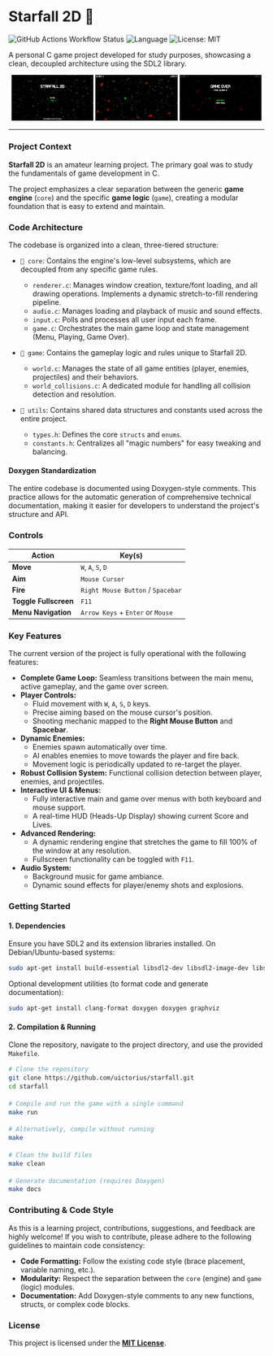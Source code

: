 # Starfall 2D 🚀

![GitHub Actions Workflow Status](https://img.shields.io/github/actions/workflow/status/uictorius/starfall/build.yml?branch=main&logo=github)
![Language](https://img.shields.io/badge/Language-C-blue.svg)
![License: MIT](https://img.shields.io/badge/License-MIT-yellow.svg)

A personal C game project developed for study purposes, showcasing a clean, decoupled architecture using the SDL2 library.

  <p align="center">
    <img src="https://raw.githubusercontent.com/uictorius/starfall/dd1dd1e1d66800fcfa4d7c97f5fd92c5d35a94be/screenshots/main-menu.png" alt="Main Menu" width="32%">
    <img src="https://raw.githubusercontent.com/uictorius/starfall/dd1dd1e1d66800fcfa4d7c97f5fd92c5d35a94be/screenshots/starfall.png" alt="Gameplay" width="32%">
    <img src="https://raw.githubusercontent.com/uictorius/starfall/dd1dd1e1d66800fcfa4d7c97f5fd92c5d35a94be/screenshots/game-over.png" alt="Game Over Screen" width="32%">
  </p>

---

### Project Context

**Starfall 2D** is an amateur learning project. The primary goal was to study the fundamentals of game development in C.

The project emphasizes a clear separation between the generic **game engine** (`core`) and the specific **game logic** (`game`), creating a modular foundation that is easy to extend and maintain.

### Code Architecture

The codebase is organized into a clean, three-tiered structure:

- `📁 core`: Contains the engine's low-level subsystems, which are decoupled from any specific game rules.

  - `renderer.c`: Manages window creation, texture/font loading, and all drawing operations. Implements a dynamic stretch-to-fill rendering pipeline.
  - `audio.c`: Manages loading and playback of music and sound effects.
  - `input.c`: Polls and processes all user input each frame.
  - `game.c`: Orchestrates the main game loop and state management (Menu, Playing, Game Over).

- `📁 game`: Contains the gameplay logic and rules unique to Starfall 2D.

  - `world.c`: Manages the state of all game entities (player, enemies, projectiles) and their behaviors.
  - `world_collisions.c`: A dedicated module for handling all collision detection and resolution.

- `📁 utils`: Contains shared data structures and constants used across the entire project.
  - `types.h`: Defines the core `structs` and `enums`.
  - `constants.h`: Centralizes all "magic numbers" for easy tweaking and balancing.

#### Doxygen Standardization

The entire codebase is documented using Doxygen-style comments. This practice allows for the automatic generation of comprehensive technical documentation, making it easier for developers to understand the project's structure and API.

### Controls

| Action                | Key(s)                            |
| --------------------- | --------------------------------- |
| **Move**              | `W`, `A`, `S`, `D`                |
| **Aim**               | `Mouse Cursor`                    |
| **Fire**              | `Right Mouse Button` / `Spacebar` |
| **Toggle Fullscreen** | `F11`                             |
| **Menu Navigation**   | `Arrow Keys` + `Enter` or `Mouse` |

### Key Features

The current version of the project is fully operational with the following features:

- **Complete Game Loop:** Seamless transitions between the main menu, active gameplay, and the game over screen.
- **Player Controls:**
  - Fluid movement with `W`, `A`, `S`, `D` keys.
  - Precise aiming based on the mouse cursor's position.
  - Shooting mechanic mapped to the **Right Mouse Button** and **Spacebar**.
- **Dynamic Enemies:**
  - Enemies spawn automatically over time.
  - AI enables enemies to move towards the player and fire back.
  - Movement logic is periodically updated to re-target the player.
- **Robust Collision System:** Functional collision detection between player, enemies, and projectiles.
- **Interactive UI & Menus:**
  - Fully interactive main and game over menus with both keyboard and mouse support.
  - A real-time HUD (Heads-Up Display) showing current Score and Lives.
- **Advanced Rendering:**
  - A dynamic rendering engine that stretches the game to fill 100% of the window at any resolution.
  - Fullscreen functionality can be toggled with `F11`.
- **Audio System:**
  - Background music for game ambiance.
  - Dynamic sound effects for player/enemy shots and explosions.

### Getting Started

#### 1. Dependencies

Ensure you have SDL2 and its extension libraries installed. On Debian/Ubuntu-based systems:

```sh
sudo apt-get install build-essential libsdl2-dev libsdl2-image-dev libsdl2-ttf-dev libsdl2-mixer-dev
```

Optional development utilities (to format code and generate documentation):

```sh
sudo apt-get install clang-format doxygen doxygen graphviz
```

#### 2\. Compilation & Running

Clone the repository, navigate to the project directory, and use the provided `Makefile`.

```sh
# Clone the repository
git clone https://github.com/uictorius/starfall.git
cd starfall

# Compile and run the game with a single command
make run

# Alternatively, compile without running
make

# Clean the build files
make clean

# Generate documentation (requires Doxygen)
make docs
```

### Contributing & Code Style

As this is a learning project, contributions, suggestions, and feedback are highly welcome\! If you wish to contribute, please adhere to the following guidelines to maintain code consistency:

- **Code Formatting:** Follow the existing code style (brace placement, variable naming, etc.).
- **Modularity:** Respect the separation between the `core` (engine) and `game` (logic) modules.
- **Documentation:** Add Doxygen-style comments to any new functions, structs, or complex code blocks.

### License

This project is licensed under the [**MIT License**](https://opensource.org/licenses/MIT).
